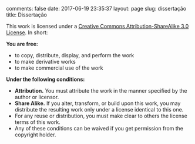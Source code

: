comments: false
date: 2017-06-19 23:35:37
layout: page
slug: dissertação
title: Dissertação

This work is licensed under a [Creative Commons Attribution-ShareAlike 3.0
License](http://creativecommons.org/licenses/by-sa/3.0/). In short:

**You are free:**

  * to copy, distribute, display, and perform the work
  * to make derivative works
  * to make commercial use of the work

**Under the following conditions:**

  * **Attribution.** You must attribute the work in the manner specified by the
    author or licensor.
  * **Share Alike.** If you alter, transform, or build upon this work, you may
    distribute the resulting work only under a license identical to this one.
  * For any reuse or distribution, you must make clear to others the license
    terms of this work.
  * Any of these conditions can be waived if you get permission from the
    copyright holder.
